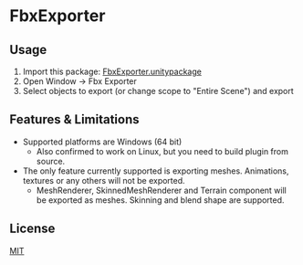 # FbxExporter

## Usage
1. Import this package: [FbxExporter.unitypackage](https://github.com/unity3d-jp/FbxExporter/releases/download/20180107/FbxExporter.unitypackage)
2. Open Window -> Fbx Exporter
3. Select objects to export (or change scope to "Entire Scene") and export

## Features & Limitations
- Supported platforms are Windows (64 bit)
  - Also confirmed to work on Linux, but you need to build plugin from source.
- The only feature currently supported is exporting meshes. Animations, textures or any others will not be exported.
  - MeshRenderer, SkinnedMeshRenderer and Terrain component will be exported as meshes. Skinning and blend shape are supported.

## License
[MIT](LICENSE.txt)